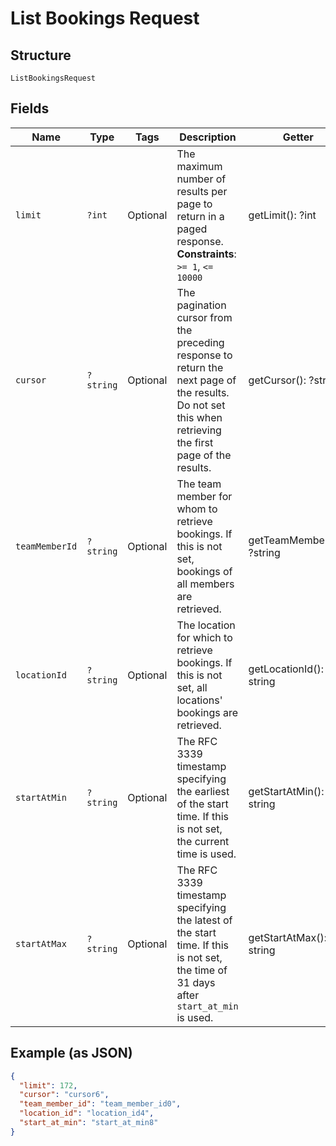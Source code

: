 
# List Bookings Request

## Structure

`ListBookingsRequest`

## Fields

| Name | Type | Tags | Description | Getter | Setter |
|  --- | --- | --- | --- | --- | --- |
| `limit` | `?int` | Optional | The maximum number of results per page to return in a paged response.<br>**Constraints**: `>= 1`, `<= 10000` | getLimit(): ?int | setLimit(?int limit): void |
| `cursor` | `?string` | Optional | The pagination cursor from the preceding response to return the next page of the results. Do not set this when retrieving the first page of the results. | getCursor(): ?string | setCursor(?string cursor): void |
| `teamMemberId` | `?string` | Optional | The team member for whom to retrieve bookings. If this is not set, bookings of all members are retrieved. | getTeamMemberId(): ?string | setTeamMemberId(?string teamMemberId): void |
| `locationId` | `?string` | Optional | The location for which to retrieve bookings. If this is not set, all locations' bookings are retrieved. | getLocationId(): ?string | setLocationId(?string locationId): void |
| `startAtMin` | `?string` | Optional | The RFC 3339 timestamp specifying the earliest of the start time. If this is not set, the current time is used. | getStartAtMin(): ?string | setStartAtMin(?string startAtMin): void |
| `startAtMax` | `?string` | Optional | The RFC 3339 timestamp specifying the latest of the start time. If this is not set, the time of 31 days after `start_at_min` is used. | getStartAtMax(): ?string | setStartAtMax(?string startAtMax): void |

## Example (as JSON)

```json
{
  "limit": 172,
  "cursor": "cursor6",
  "team_member_id": "team_member_id0",
  "location_id": "location_id4",
  "start_at_min": "start_at_min8"
}
```

